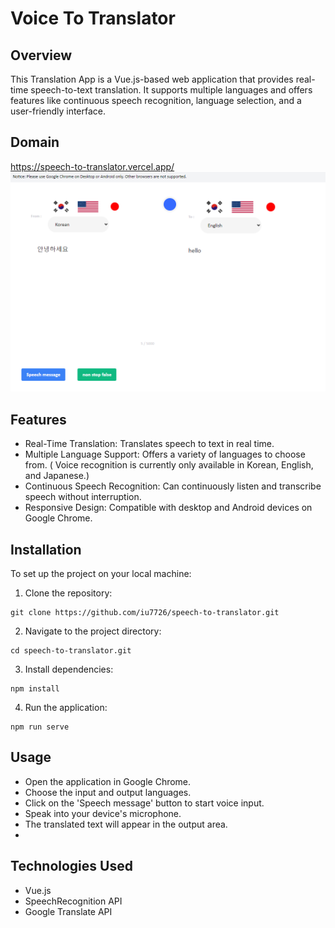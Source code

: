 # Voice To Translator

## Overview
This Translation App is a Vue.js-based web application that provides real-time speech-to-text translation. It supports multiple languages and offers features like continuous speech recognition, language selection, and a user-friendly interface.

## Domain
https://speech-to-translator.vercel.app/ <br />
![Speech To Translator](/public/speech-to-translator.png "Screenshot")

## Features
- Real-Time Translation: Translates speech to text in real time.
- Multiple Language Support: Offers a variety of languages to choose from. (
Voice recognition is currently only available in Korean, English, and Japanese.)
- Continuous Speech Recognition: Can continuously listen and transcribe speech without interruption.
- Responsive Design: Compatible with desktop and Android devices on Google Chrome.


## Installation
To set up the project on your local machine:

1. Clone the repository:
```shell
git clone https://github.com/iu7726/speech-to-translator.git
```
2. Navigate to the project directory:
```shell
cd speech-to-translator.git
```
3. Install dependencies:
```shell
npm install
```
4. Run the application:
```shell
npm run serve
```

## Usage
- Open the application in Google Chrome.
- Choose the input and output languages.
- Click on the 'Speech message' button to start voice input.
- Speak into your device's microphone.
- The translated text will appear in the output area.
- 
## Technologies Used
- Vue.js
- SpeechRecognition API
- Google Translate API